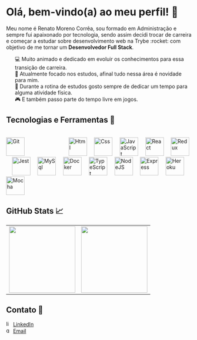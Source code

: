 # Olá, bem-vindo(a) ao meu perfil! 👋

<p>Meu nome é Renato Moreno Corrêa, sou formado em Administração e sempre fui apaixonado por tecnologia, sendo assim decidi trocar de carreira e começar a estudar sobre desenvolvimento web na Trybe :rocket: com objetivo de me tornar um <b>Desenvolvedor Full Stack</b>.</p>

<ul style="list-style-type:none">
  <li>💻 Muito animado e dedicado em evoluir os conhecimentos para essa transição de carreira.</li>
  <li>📖 Atualmente focado nos estudos, afinal tudo nessa área é novidade para mim.</li>
  <li>🏃 Durante a rotina de estudos gosto sempre de dedicar um tempo para alguma atividade física.</li>
  <li>🎮 E também passo parte do tempo livre em jogos.</li>
</ul>

## Tecnologias e Ferramentas 🧰
<br>
<div>
  <img alt="Git" height="50" width="50" style="margin-right: 100px;" src="https://cdn.jsdelivr.net/gh/devicons/devicon/icons/git/git-original.svg">
  &nbsp
  &nbsp
  <img alt="Html" height="50" width="50" src="https://cdn.jsdelivr.net/gh/devicons/devicon/icons/html5/html5-original.svg">
  &nbsp
  &nbsp
  <img alt="Css" height="50" width="50" src="https://cdn.jsdelivr.net/gh/devicons/devicon/icons/css3/css3-original.svg">
  &nbsp
  &nbsp
  <img alt="JavaScript" height="50" width="50" src="https://cdn.jsdelivr.net/gh/devicons/devicon/icons/javascript/javascript-original.svg">
  &nbsp
  &nbsp
  <img alt="React" height="50" width="50" src="https://cdn.jsdelivr.net/gh/devicons/devicon/icons/react/react-original.svg">
  &nbsp
  &nbsp
  <img alt="Redux" height="50" width="50" src="https://cdn.jsdelivr.net/gh/devicons/devicon/icons/redux/redux-original.svg">
  &nbsp
  &nbsp
  <img alt="Jest" height="50" width="50" src="https://cdn.jsdelivr.net/gh/devicons/devicon/icons/jest/jest-plain.svg">
  &nbsp
  &nbsp
  <img alt="MySql" height="50" width="50" src="https://cdn.jsdelivr.net/gh/devicons/devicon/icons/mysql/mysql-original-wordmark.svg">
  &nbsp
  &nbsp
  <img alt="Docker" height="50" width="50" src="https://cdn.jsdelivr.net/gh/devicons/devicon/icons/docker/docker-original.svg" />
  &nbsp
  &nbsp
  <img alt="TypeScript" height="50" width="50" src="https://camo.githubusercontent.com/aa8b3e6b6fc55ea158e132e1c33ba6aa7fe49706a4e4bd64701af1cf89f514b5/68747470733a2f2f63646e2e6a7364656c6976722e6e65742f67682f64657669636f6e732f64657669636f6e2f69636f6e732f747970657363726970742f747970657363726970742d6f726967696e616c2e737667" />
  &nbsp
  &nbsp
  <img alt="NodeJS" height="50" width="50" src="https://camo.githubusercontent.com/900baefb89e187c8b32cdbb3b440d1502fe8f30a1a335cc5dc5868af0142f8b1/68747470733a2f2f63646e2e6a7364656c6976722e6e65742f67682f64657669636f6e732f64657669636f6e2f69636f6e732f6e6f64656a732f6e6f64656a732d6f726967696e616c2e737667" />
  &nbsp
  &nbsp
  <img alt="Express" height="50" width="50" src="https://camo.githubusercontent.com/40756575fc2fd74b1883ea0cc5c2a49aa7048ab58286f43a121109d69a9ea160/68747470733a2f2f63646e2e6a7364656c6976722e6e65742f67682f64657669636f6e732f64657669636f6e2f69636f6e732f657870726573732f657870726573732d6f726967696e616c2e737667" />
  &nbsp
  &nbsp
  <img alt="Heroku" height="50" width="50" src="https://camo.githubusercontent.com/e283cab049c866f174e0892a3a622fea361338a0e898dcb1d5bd366c61ff80b8/68747470733a2f2f63646e2e6a7364656c6976722e6e65742f67682f64657669636f6e732f64657669636f6e2f69636f6e732f6865726f6b752f6865726f6b752d706c61696e2d776f72646d61726b2e737667" />
  &nbsp
  &nbsp
  <img alt="Mocha" height="50" width="50" src="https://camo.githubusercontent.com/b038408a220da15a2710d79f3bc3834c9fa8c32c7ceb22f8554c5799ceea768e/68747470733a2f2f63646e2e6a7364656c6976722e6e65742f67682f64657669636f6e732f64657669636f6e2f69636f6e732f6d6f6368612f6d6f6368612d706c61696e2e737667" />
</div>

## GitHub Stats 📈
<table>
  <tr>
    <td>
      <a href="https://github.com/ree1moreno" target="_blank">
        <img align="center" height="180em" src="https://github-readme-stats.vercel.app/api?username=ree1moreno&show_icons=true&theme=vision-friendly-dark&include_all_commits=true&count_private=true" />
      </a>
    </td>
    <td>
      <a href="https://github.com/ree1moreno" target="_blank" target="_blank">
        <img align="center" height="180em" src="https://github-readme-stats.vercel.app/api/top-langs/?username=ree1moreno&layout=compact&langs_count=7&theme=vision-friendly-dark" />
      </a>
    </td>
  </tr>
</table>

## Contato 📮
<div>
  <img width="15px" alt="linkedIn" src="https://cdn.jsdelivr.net/gh/devicons/devicon/icons/linkedin/linkedin-original.svg" />
  <a href="https://www.linkedin.com/in/reemoreno/">LinkedIn</a>
  <br>
  <img width="15px" alt="gmail" src="https://cdn.jsdelivr.net/gh/devicons/devicon/icons/google/google-original.svg" />
  <a href="mailto: renats.mc@gmail.com">Email</a>

</div>
